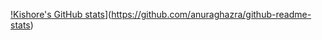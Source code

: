 [!Kishore's GitHub stats](https://github-readme-stats.vercel.app/api?username=kishy1224)](https://github.com/anuraghazra/github-readme-stats)
